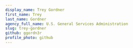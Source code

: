 ```yaml
---
display_name: Trey Gordner
first_name: Trey
last_name: Gordner
agency_full_name: U.S. General Services Administration
slug: trey-gordner
github: ggordn3r
profile_photo: github
---
```

